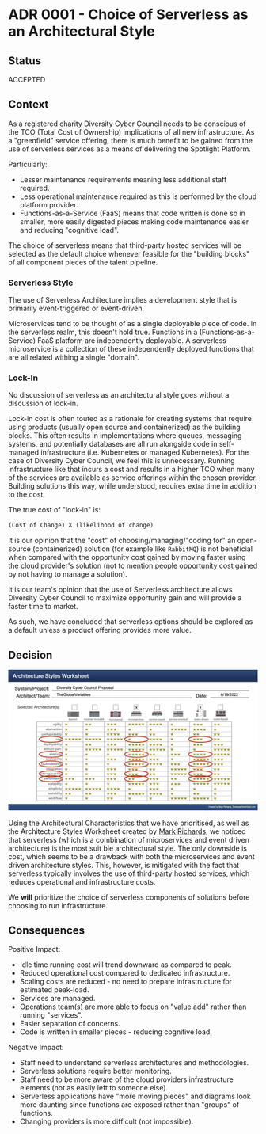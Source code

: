 # ADR 0001 - Choice of Serverless as an Architectural Style

## Status

ACCEPTED

## Context

As a registered charity Diversity Cyber Council needs to be conscious of the TCO (Total Cost of Ownership) implications of all new infrastructure. As a "greenfield" service offering, there is much benefit to be gained from the use of serverless services as a means of delivering the Spotlight Platform.

Particularly:

- Lesser maintenance requirements meaning less additional staff required.
- Less operational maintenance required as this is performed by the cloud platform provider.
- Functions-as-a-Service (FaaS) means that code written is done so in smaller, more easily digested pieces making code maintenance easier and reducing "cognitive load".

The choice of serverless means that third-party hosted services will be selected as the default choice whenever feasible for the "building blocks" of all component pieces of the talent pipeline.

### Serverless Style

The use of Serverless Architecture implies a development style that is primarily event-triggered or event-driven.

Microservices tend to be thought of as a single deployable piece of code. In the serverless realm, this doesn't hold true. Functions in a (Functions-as-a-Service) FaaS platform are independently deployable. A serverless microservice is a collection of these independently deployed functions that are all related withing a single "domain".

### Lock-In

No discussion of serverless as an architectural style goes without a discussion of lock-in.

Lock-in cost is often touted as a rationale for creating systems that require using products (usually open source and containerized) as the building blocks. This often results in implementations where queues, messaging systems, and potentially databases are all run alongside code in self-managed infrastructure (i.e. Kubernetes or managed Kubernetes). For the case of Diversity Cyber Council, we feel this is unnecessary. Running infrastructure like that incurs a cost and results in a higher TCO when many of the services are available as service offerings within the chosen provider. Building solutions this way, while understood, requires extra time in addition to the cost.

The true cost of "lock-in" is:

```diff
(Cost of Change) X (likelihood of change)
```

It is our opinion that the "cost" of choosing/managing/"coding for" an open-source (containerized) solution (for example like `RabbitMQ`) is not beneficial when compared with the opportunity cost gained by moving faster using the cloud provider's solution (not to mention people opportunity cost gained by not having to manage a solution).

It is our team's opinion that the use of Serverless architecture allows Diversity Cyber Council to maximize opportunity gain and will provide a faster time to market.

As such, we have concluded that serverless options should be explored as a default unless a product offering provides more value.

## Decision

![Architecture Styles Worksheet](../docs/architecture-styles-worksheet.png)

Using the Architectural Characteristics that we have prioritised, as well as the Architecture Styles Worksheet created by [Mark Richards](https://www.developertoarchitect.com/downloads/worksheets.html), we noticed that serverless (which is a combination of microservices and event driven architecture) is the most suit ble architectural style. The only downside is cost, which seems to be a drawback with both the microservices and event driven architecture styles. This, however, is mitigated with the fact that serverless typically involves the use of third-party hosted services, which reduces operational and infrastructure costs.

We **will** prioritize the choice of serverless components of solutions before choosing to run infrastructure.

## Consequences

Positive Impact:

- Idle time running cost will trend downward as compared to peak.
- Reduced operational cost compared to dedicated infrastructure.
- Scaling costs are reduced - no need to prepare infrastructure for estimated peak-load.
- Services are managed.
- Operations team(s) are more able to focus on "value add" rather than running "services".
- Easier separation of concerns.
- Code is written in smaller pieces - reducing cognitive load.

Negative Impact:

- Staff need to understand serverless architectures and methodologies.
- Serverless solutions require better monitoring.
- Staff need to be more aware of the cloud providers infrastructure elements (not as easily left to someone else).
- Serverless applications have "more moving pieces" and diagrams look more daunting since functions are exposed rather than "groups" of functions.
- Changing providers is more difficult (not impossible).
